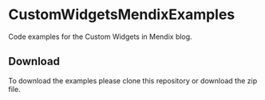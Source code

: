 # CustomWidgetsMendixExamples
Code examples for the Custom Widgets in Mendix blog.

## Download
To download the examples please clone this repository or download the zip file.

